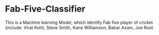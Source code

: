 # Fab-Five-Classifier
This is a Machine learning Model, which identify Fab five player of cricket (include: Virat Kohli, Steve Smith, Kane Williamson, Babar Azam, Joe Root.
